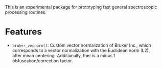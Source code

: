 This is an experimental package for prototyping fast general spectroscopic processing routines.

# Features

* `bruker_vecnorm()`: Custom vector normalization of Bruker Inc., which corresponds to a vector normalization with the Euclidean norm (L2), after mean centering. Additionally, ther is a minus 1 obfuscation/correction factor.
